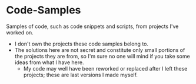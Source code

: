# Code-Samples
Samples of code, such as code snippets and scripts, from projects I've worked on.

- I don't own the projects these code samples belong to.
- The solutions here are not secret and constitute only small portions of the projects they are from, so I'm sure no one will mind if you take some ideas from what I have here.
  - My code may well have been reworked or replaced after I left these projects; these are last versions I made myself.
